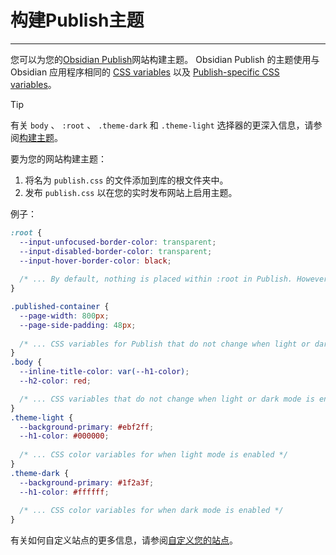 <!--
 * @Author: Raistlind johnd0712@gmail.com
 * @Date: 2024-01-18 10:18:00
 * @LastEditors: Raistlind
 * @LastEditTime: 2024-01-18 10:18:00
 * @Description: 
-->

# 构建Publish主题
---
您可以为您的[Obsidian Publish](https://help.obsidian.md/Obsidian+Publish/Introduction+to+Obsidian+Publish)网站构建主题。 Obsidian Publish 的主题使用与 Obsidian 应用程序相同的 [CSS variables](https://docs.obsidian.md/Reference/CSS+variables/CSS+variables) 以及 [Publish-specific CSS variables](https://docs.obsidian.md/Reference/CSS+variables/CSS+variables#Obsidian%20Publish)。


> [!tip] 
> 
> 有关 `body` 、 `:root` 、 `.theme-dark` 和 `.theme-light` 选择器的更深入信息，请参阅[构建主题](../app-themes/build-a-theme.md)。

要为您的网站构建主题：

1. 将名为 `publish.css` 的文件添加到库的根文件夹中。
2. 发布 `publish.css` 以在您的实时发布网站上启用主题。

例子：

```css
:root {
  --input-unfocused-border-color: transparent;
  --input-disabled-border-color: transparent;
  --input-hover-border-color: black;
  
  /* ... By default, nothing is placed within :root in Publish. However, CSS variables here are considered global, and accessible to all sub-elements such as body and .theme-light. */
}

.published-container {
  --page-width: 800px;
  --page-side-padding: 48px;
  
  /* ... CSS variables for Publish that do not change when light or dark mode is enabled. They sometimes link to color variables in .theme-light or .theme-dark */
}
.body {
  --inline-title-color: var(--h1-color);
  --h2-color: red;

  /* ... CSS variables that do not change when light or dark mode is enabled. They sometimes link to color variables in .theme-light or .theme-dark */
}
.theme-light {
  --background-primary: #ebf2ff;
  --h1-color: #000000;
  
  /* ... CSS color variables for when light mode is enabled */
}
.theme-dark {
  --background-primary: #1f2a3f;
  --h1-color: #ffffff;
  
  /* ... CSS color variables for when dark mode is enabled */
}
```

有关如何自定义站点的更多信息，请参阅[自定义您的站点](https://help.obsidian.md/Obsidian+Publish/Customize+your+site)。